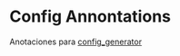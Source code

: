 # Config Annontations

Anotaciones para [config_generator](https://dev.azure.com/fcorp-infraestructura-servicios-ti/Packages/_git/Flutter.ConfigGenerator)
